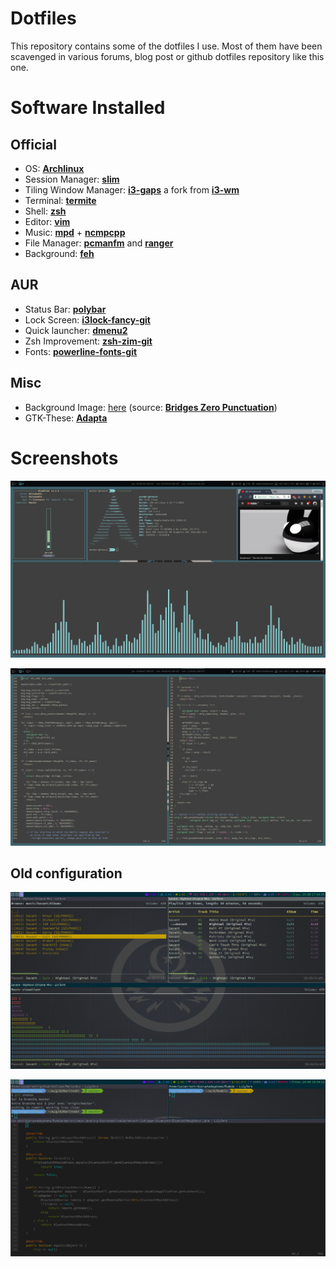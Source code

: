 # Dotfiles

This repository contains some of the dotfiles I use.
Most of them have been scavenged in various forums, blog post or github dotfiles repository like this one.

# Software Installed

## Official
* OS: [**Archlinux**](https://www.archlinux.org/)
* Session Manager: [**slim**](https://wiki.archlinux.org/index.php/SLiM)
* Tiling Window Manager: [**i3-gaps**](https://www.archlinux.org/packages/community/x86_64/i3-gaps/) a fork from [**i3-wm**](https://wiki.archlinux.org/index.php/i3) 
* Terminal: [**termite**](https://github.com/thestinger/termite)
* Shell: [**zsh**](https://wiki.archlinux.org/index.php/zsh)
* Editor: [**vim**](https://wiki.archlinux.org/index.php/vim)
* Music: [**mpd**](https://wiki.archlinux.org/index.php/Music_Player_Daemon) + [**ncmpcpp**](https://wiki.archlinux.org/index.php/Ncmpcpp)
* File Manager: [**pcmanfm**](https://wiki.archlinux.org/index.php/PCManFM) and [**ranger**](https://wiki.archlinux.org/index.php/ranger)
* Background: [**feh**](https://wiki.archlinux.org/index.php/feh)

## AUR
* Status Bar: [**polybar**](https://aur.archlinux.org/packages/polybar/)
* Lock Screen: [**i3lock-fancy-git**](https://aur.archlinux.org/packages/i3lock-fancy-git/)
* Quick launcher: [**dmenu2**](https://aur.archlinux.org/packages/dmenu2/) 
* Zsh Improvement: [**zsh-zim-git**](https://aur.archlinux.org/packages/zsh-zim-git/)
* Fonts: [**powerline-fonts-git**](https://aur.archlinux.org/packages/powerline-fonts-git/)

## Misc

* Background Image: [here](img/clean.png) (source: [**Bridges Zero Punctuation**](https://onlyhdwallpapers.com/Bridges_Zero_Punctuation_yahtzee-1CEV))
* GTK-These: [**Adapta**](https://www.archlinux.org/packages/community/any/adapta-gtk-theme/)

# Screenshots

![music](img/clean-music.png)

![code](img/clean-code.png)

## Old configuration

![ncmpcpp](img/ncmpcpp.png "ncmpcpp")

![shell](img/shell.png "vim shell git")


